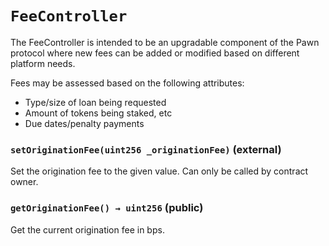 # `FeeController`

The FeeController is intended to be an upgradable component of the Pawn
protocol where new fees can be added or modified based on different
platform needs.

Fees may be assessed based on the following attributes:
- Type/size of loan being requested
- Amount of tokens being staked, etc
- Due dates/penalty payments

### `setOriginationFee(uint256 _originationFee)` (external)

Set the origination fee to the given value. Can only be called by contract owner.

### `getOriginationFee() → uint256` (public)

Get the current origination fee in bps.
